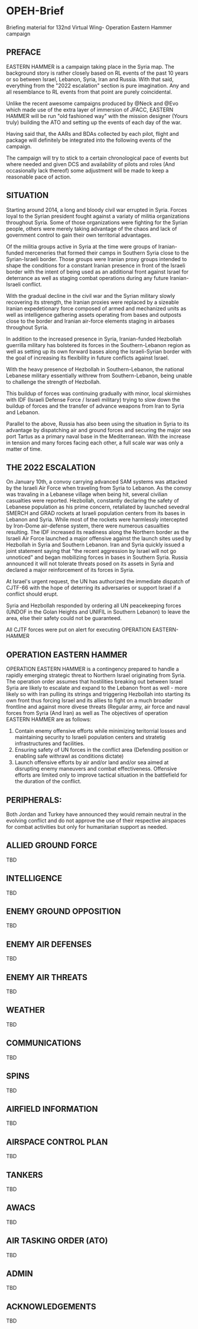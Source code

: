 # OPEH-Brief
Briefing material for 132nd Virtual Wing- Operation Eastern Hammer campaign

## PREFACE 

EASTERN HAMMER is a campaign taking place in the Syria map. The background story is rather closely based on RL events of the past 10 years or so between Israel, Lebanon, Syria, Iran and Russia. With that said, everything from the "2022 escalation" section is pure imagination. Any and all resemblance to RL events from that point are purely coincidental.

Unlike the recent awesome campaigns produced by @Neck and @Evo which made use of the extra layer of immersion of JFACC, EASTERN HAMMER will be run "old fashioned way" with the mission designer (Yours truly) building the ATO and setting up the events of each day of the war. 

Having said that, the AARs and BDAs collected by each pilot, flight and package will definitely be integrated into the following events of the campaign.

The campaign will try to stick to a certain chronological pace of events but where needed and given DCS and availability of pilots and roles (And occasionally lack thereof) some adjustment will be made to keep a reasonable pace of action.

## SITUATION

Starting around 2014, a long and bloody civil war errupted in Syria.
Forces loyal to the Syrian president fought against a variaty of militia organizations throughout Syria. Some of those organizations were fighting for the Syrian people, others were merely taking advantage of the chaos and lack of government control to gain their own territorial advantages.

Of the militia groups active in Syria at the time were groups of Iranian-funded merceneries that formed their camps in Southern Syria close to the Syrian-Israeli border. Those groups were Iranian proxy groups intended to shape the conditions for a constant Iranian presence in front of the Israeli border with the intent of being used as an additional front against Israel for deterrance as well as staging combat operations during any future Iranian-Israeli conflict.

With the gradual decline in the civil war and the Syrian military slowly recovering its strength, the Iranian proxies were replaced by a sizeable Iranian expedetionary force composed of armed and mechanized units as well as intelligence gathering assets operating from bases and outposts close to the border and Iranian air-force elements staging in airbases throughout Syria.

In addition to the increased presence in Syria, Iranian-funded Hezbollah guerrilla military has bolstered its forces in the Southern-Lebanon region as well as setting up its own forward bases along the Israeli-Syrian border with the goal of increasing its flexibility in future conflicts against Israel.

With the heavy presence of Hezbollah in Southern-Lebanon, the national Lebanese military essentially withrew from Southern-Lebanon, being unable to challenge the strength of Hezbollah.

This buildup of forces was continuing gradually with minor, local skirmishes with IDF (Israeli Defense Force / Israeli military) trying to slow down the buildup of forces and the transfer of advance weapons from Iran to Syria and Lebanon. 

Parallel to the above, Russia has also been using the situation in Syria to its advantage by dispatching air and ground forces and securing the major sea port Tartus as a primary naval base in the Mediterranean.
With the increase in tension and many forces facing each other, a full scale war was only a matter of time.

## THE 2022 ESCALATION

On January 10th, a convoy carrying advanced SAM systems was attacked by the Israeli Air Force when traveling from Syria to Lebanon. As the convoy was travaling in a Lebanese village when being hit, several civilian casualties were reported.
Hezbollah, constantly declaring the safety of Lebanese population as his prime concern, retaliated by launched sevedral SMERCH and GRAD rockets at Israeli population centers from its bases in Lebanon and Syria.
While most of the rockets were harmlessly intercepted by Iron-Dome air-defense system, there were numerous casualties resulting.
The IDF increased its readiness along the Northern border as the Israeli Air Force launched a major offensive against the launch sites used by Hezbollah in Syria and Southern Lebanon.
Iran and Syria quickly issued a joint statement saying that "the recent aggression by Israel will not go unnoticed" and began mobilizing forces in bases in Southern Syria.
Russia announced it will not tolerate threats posed on its assets in Syria and declared a major reinforcement of its forces in Syria.

At Israel's urgent request, the UN has authorized the immediate dispatch of CJTF-66 with the hope of deterring its adversaries or support Israel if a conflict should erupt.

Syria and Hezbollah responded by ordering all UN peacekeeping forces (UNDOF in the Golan Heights and UNIFIL in Southern Lebanon) to leave the area, else their safety could not be guaranteed.

All CJTF forces were put on alert for executing OPERATION EASTERN-HAMMER

## OPERATION EASTERN HAMMER

OPERATION EASTERN HAMMER is a contingency prepared to handle a rapidly emerging strategic threat to Northern Israel originating from Syria. The operation order assumes that hostilities breaking out between Israel Syria are likely to escalate and expand to the Lebanon front as well - more likely so with Iran pulling its strings and triggering Hezbollah into starting its own front thus forcing Israel and its allies to fight on a much broader frontline and against more divese threats (Regular army, air force and naval forces from Syria (And Iran) as well as 
The objectives of operation EASTERN HAMMER are as follows:
1) Contain enemy offensive efforts while minimizing teritorrial losses and maintaining security to Israeli population centers and stratetig infrastructures and facilities.
2) Ensuring safety of UN forces in the conflict area (Defending position or enabling safe withrawl as conditions dictate)
3) Launch offensive efforts by air and/or land and/or sea aimed at disrupting enemy maneuvers and combat effectiveness. Offensive efforts are limited only to improve tactical situation in the battlefield for the duration of the conflict.

## PERIPHERALS:

Both Jordan and Turkey have announced they would remain neutral in the evolving conflict and do not approve the use of their respective airspaces for combat activities but only for humanitarian support as needed.

## ALLIED GROUND FORCE

TBD

## INTELLIGENCE

TBD

## ENEMY GROUND OPPOSITION

TBD

## ENEMY AIR DEFENSES

TBD

## ENEMY AIR THREATS

TBD

## WEATHER

TBD

## COMMUNICATIONS

TBD

## SPINS

TBD

## AIRFIELD INFORMATION

TBD

## AIRSPACE CONTROL PLAN

TBD

## TANKERS

TBD

## AWACS

TBD

## AIR TASKING ORDER (ATO)

TBD

## ADMIN

TBD

## ACKNOWLEDGEMENTS

TBD

